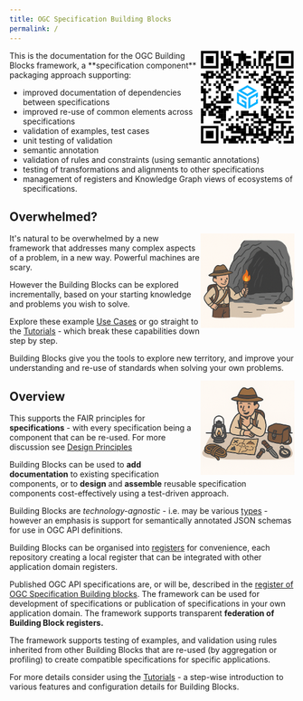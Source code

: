 ```yaml
---
title: OGC Specification Building Blocks
permalink: /
---
```


<img src="assets/bblocks-qr.png" alt="QR Code" style="float:right; width: 200px; max-width: 33%"/>
This is the documentation for the OGC Building Blocks framework, a **specification component** packaging approach supporting:

- improved documentation of dependencies between specifications
- improved re-use of common elements across specifications
- validation of examples, test cases
- unit testing of validation
- semantic annotation
- validation of rules and constraints (using semantic annotations)
- testing of transformations and alignments to other specifications
- management of registers and Knowledge Graph views of ecosystems of specifications.

## Overwhelmed?

<img src="assets/explorer_cave.png"  style="float:right; width: 200px; max-width: 33%"/>

It's natural to be overwhelmed by a new framework that addresses many complex aspects of a problem, in a new way. Powerful machines are scary.

However the Building Blocks can be explored incrementally, based on your starting knowledge and problems you wish to solve.

Explore these example [Use Cases](/usecases/usecases) or go straight to the [Tutorials](https://ogcincubator.github.io/bblocks-tutorial/) - which break these capabilities down step by step.

Building Blocks give you the tools to explore new territory, and improve your understanding and re-use of standards when solving your own problems.

<img src="assets/explorer_kit.png"  style="float:right; width: 200px; max-width: 33%"/>

## Overview 

This supports the FAIR principles for **specifications** - with every specification being a component that can be
re-used. For more discussion see [Design Principles](overview/principles)

Building Blocks can be used to **add documentation** to existing specification components, or to **design** and 
**assemble** reusable specification components cost-effectively using a test-driven approach. 

Building Blocks are *technology-agnostic* - i.e. may be various [types](overview/types) - however an emphasis is
support for semantically annotated JSON schemas for use in OGC API definitions.

Building Blocks can be organised into [registers](overview/registers) for convenience, each repository creating a local
register that can be integrated with other application domain registers.

Published OGC API specifications are, or will be, described in
the [register of OGC Specification Building blocks](https://opengeospatial.github.io/bblocks/register/). The framework
can be used for development of specifications or publication of specifications in your own application domain. The
framework supports transparent **federation of Building Block registers.**

The framework supports testing of examples, and validation using rules inherited from other Building Blocks that are
re-used (by aggregation or profiling) to create compatible specifications for specific applications.

For more details consider using the [Tutorials](https://ogcincubator.github.io/bblocks-tutorial/) - a step-wise introduction to various features and configuration details for Building Blocks.

